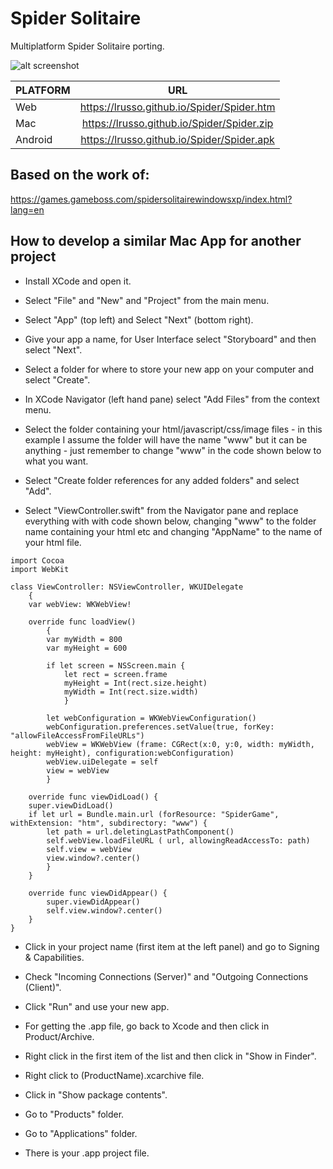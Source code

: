 # Spider Solitaire

Multiplatform Spider Solitaire porting.

![alt screenshot](https://raw.githubusercontent.com/lrusso/Spider/master/Spider.png)

| PLATFORM  | URL
| :------------ |:---------------:|
| Web | https://lrusso.github.io/Spider/Spider.htm
| Mac | https://lrusso.github.io/Spider/Spider.zip
| Android | https://lrusso.github.io/Spider/Spider.apk

## Based on the work of:

https://games.gameboss.com/spidersolitairewindowsxp/index.html?lang=en

## How to develop a similar Mac App for another project

* Install XCode and open it.

* Select "File" and "New" and "Project" from the main menu.

* Select "App" (top left) and Select "Next" (bottom right).

* Give your app a name, for User Interface select "Storyboard" and then select "Next".

* Select a folder for where to store your new app on your computer and select "Create".

* In XCode Navigator (left hand pane) select "Add Files" from the context menu.

* Select the folder containing your html/javascript/css/image files - in this example I assume the folder will have the name "www" but it can be anything - just remember to change "www" in the code shown below to what you want.

* Select "Create folder references for any added folders" and select "Add".

* Select "ViewController.swift" from the Navigator pane and replace everything with with code shown below, changing "www" to the folder name containing your html etc and changing "AppName" to the name of your html file.

```
import Cocoa
import WebKit

class ViewController: NSViewController, WKUIDelegate
    {
    var webView: WKWebView!

    override func loadView()
        {
        var myWidth = 800
        var myHeight = 600

        if let screen = NSScreen.main {
            let rect = screen.frame
            myHeight = Int(rect.size.height)
            myWidth = Int(rect.size.width)
            }

        let webConfiguration = WKWebViewConfiguration()
        webConfiguration.preferences.setValue(true, forKey: "allowFileAccessFromFileURLs")
        webView = WKWebView (frame: CGRect(x:0, y:0, width: myWidth, height: myHeight), configuration:webConfiguration)
        webView.uiDelegate = self
        view = webView
        }

    override func viewDidLoad() {
    super.viewDidLoad()
    if let url = Bundle.main.url (forResource: "SpiderGame", withExtension: "htm", subdirectory: "www") {
        let path = url.deletingLastPathComponent()
        self.webView.loadFileURL ( url, allowingReadAccessTo: path)
        self.view = webView
        view.window?.center()
        }
    }
    
    override func viewDidAppear() {
        super.viewDidAppear()
        self.view.window?.center()
    }
}
```

* Click in your project name (first item at the left panel) and go to Signing & Capabilities.

* Check "Incoming Connections (Server)" and "Outgoing Connections (Client)".

* Click "Run" and use your new app.

* For getting the .app file, go back to Xcode and then click in Product/Archive.

* Right click in the first item of the list and then click in "Show in Finder".

* Right click to (ProductName).xcarchive file.

* Click in "Show package contents".

* Go to "Products" folder.

* Go to "Applications" folder.

* There is your .app project file.
